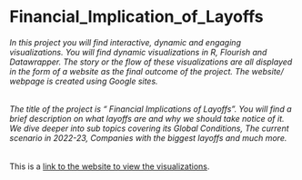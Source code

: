 # Financial_Implication_of_Layoffs

###### In this project you will find interactive, dynamic and engaging visualizations. You will find dynamic visualizations in R, Flourish and Datawrapper. The story or the flow of these visualizations are all displayed in the form of a website as the final outcome of the project. The website/ webpage  is created using Google sites. 

###### The title of the project is “ Financial Implications of Layoffs”. You will find a brief description on what layoffs are and why we should take notice of it. We dive deeper into sub topics covering its Global Conditions, The current scenario in 2022-23, Companies with the biggest layoffs and much more. 

This is a [link to the website to view the visualizations](https://sites.google.com/view/compsandvizgroup7/impact-on-companys-stocks).
